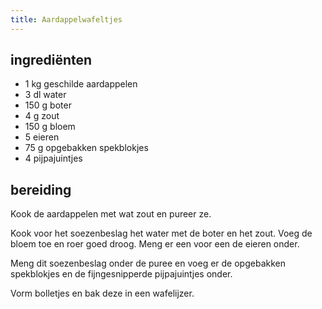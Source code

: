 ```yaml
---
title: Aardappelwafeltjes
---
```


## ingrediënten
* 1 kg geschilde aardappelen
* 3 dl water
* 150 g boter
* 4 g zout
* 150 g bloem
* 5 eieren
* 75 g opgebakken spekblokjes
* 4 pijpajuintjes

## bereiding

Kook de aardappelen met wat zout en pureer ze.

Kook voor het soezenbeslag het water met de boter en het zout. Voeg de bloem toe en roer goed droog. Meng er een voor een de eieren onder.

Meng dit soezenbeslag onder de puree en voeg er de opgebakken spekblokjes en de fijngesnipperde pijpajuintjes onder.

Vorm bolletjes en bak deze in een wafelijzer.
